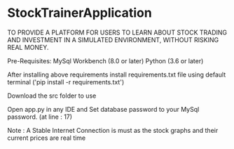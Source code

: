 # StockTrainerApplication
TO PROVIDE A PLATFORM FOR USERS TO LEARN ABOUT STOCK TRADING AND INVESTMENT IN A SIMULATED ENVIRONMENT, WITHOUT RISKING REAL MONEY.

Pre-Requisites:
MySql Workbench (8.0 or later)
Python (3.6 or later)

After installing above requirements
install requirements.txt file using default terminal ('pip install -r requirements.txt')

Download the src folder to use

Open app.py in any IDE and Set database password to your MySql password. (at line : 17)

Note : A Stable Internet Connection is must as the stock graphs and their current prices are real time
